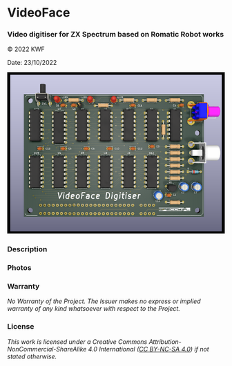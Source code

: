 # VideoFace
### Video digitiser for ZX Spectrum based on Romatic Robot works 
© 2022 KWF

Date: 23/10/2022

![VideFace](/Docs/VideoFace_02.png)

### Description

### Photos

### Warranty

*No Warranty of the Project. The Issuer makes no express or implied warranty of any kind whatsoever with respect to the Project.*

### License

*This work is licensed under a Creative Commons Attribution-NonCommercial-ShareAlike 4.0 International ([CC BY-NC-SA 4.0](https://creativecommons.org/licenses/by-nc-sa/4.0/)) if not stated otherwise.*
